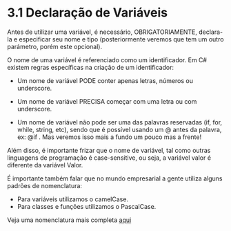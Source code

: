 # 3.1 Declaração de Variáveis

Antes de utilizar uma variável, é necessário, OBRIGATORIAMENTE, declara-la e especificar seu nome e tipo (posteriormente veremos que tem um outro parámetro, porém este opcional).

O nome de uma variável é referenciado como um identificador. Em C# existem regras específicas na criação de um identificador:

- Um nome de variável PODE conter apenas letras, números ou underscore.

- Um nome de variável PRECISA começar com uma letra ou com underscore.

- Um nome de variável não pode ser uma das palavras reservadas (if, for, while, string, etc), sendo que é possível usando um @ antes da palavra, ex: @if . Mas veremos isso mais a fundo um pouco mas a frente!

Além disso, é importante frizar que o nome de variável, tal como outras linguagens de programação é case-sensitive, ou seja, a variável valor é diferente da variável Valor.


É importante também falar que no mundo empresarial a gente utiliza alguns padrões de nomenclatura:

- Para variáveis utilizamos o camelCase.
- Para classes e funções utilizamos o PascalCase.

Veja uma nomenclatura mais completa [aqui](https://github.com/Speckoz/Nomenclatura)
